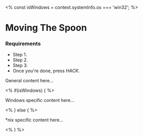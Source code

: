 <% const isWindows = context.systemInfo.os === 'win32'; %>

# Moving The Spoon

<div class="aside">
<h3>Requirements</h3>
<ul>
  <li>Step 1.</li>
  <li>Step 2.</li>
  <li>Step 3.</li>
  <li>Once you're done, press <em>HACK</em>.</li>
</ul>
</div>

General content here...

<% if(isWindows) { %>

Windows specific content here...

<% } else { %>

\*nix specific content here...

<% } %>
